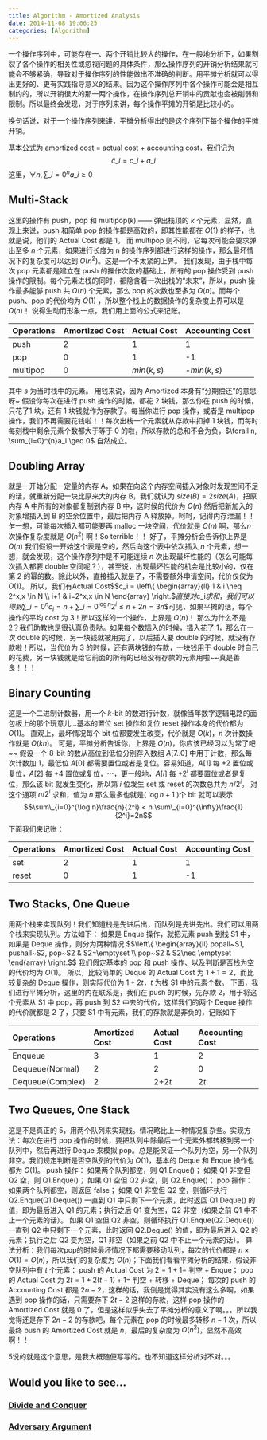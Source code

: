 ```yaml
---
title: Algorithm - Amortized Analysis
date: 2014-11-08 19:06:25
categories: [Algorithm]
---
```


一个操作序列中，可能存在一、两个开销比较大的操作，在一般地分析下，如果割裂了各个操作的相关性或忽视问题的具体条件，那么操作序列的开销分析结果就可能会不够紧确，导致对于操作序列的性能做出不准确的判断。用平摊分析就可以得出更好的、更有实践指导意义的结果。因为这个操作序列中各个操作可能会是相互制约的，所以开销很大的那一两个操作，在操作序列总开销中的贡献也会被削弱和限制。所以最终会发现，对于序列来讲，每个操作平摊的开销是比较小的。

<!--more-->

换句话说，对于一个操作序列来讲，平摊分析得出的是这个序列下每个操作的平摊开销。

基本公式为 amortized cost = actual cost + accounting cost，我们记为$$\hat{c}\_i = c\_i + a\_i$$这里，$\forall n, \sum\_{i=0}^{n}a\_i \geq 0$

## Multi-Stack
这里的操作有 push，pop 和 multipop($k$) —— 弹出栈顶的 $k$ 个元素，显然，直观上来说，push 和简单 pop 的操作都是高效的，即其性能都在 $O(1)$ 的样子，也就是说，他们的 Actual Cost 都是 1。
而 multipop 则不同，它每次可能会要求弹出至多 $n$ 个元素，如果进行长度为 n 的操作序列都进行这样的操作，那么最坏情况下的复杂度可以达到 $O(n^2)$。这是一个不太紧的上界。
我们发现，由于栈中每次 pop 元素都是建立在 push 的操作次数的基础上，所有的 pop 操作受到 push 操作的限制。每个元素进栈的同时，都隐含着一次出栈的“未来”，所以，push 操作最多能够 push 共 $O(n)$ 个元素，那么 pop 的次数也至多为 $O(n)$。而每个 push、pop 的代价均为 $O(1)$ ，所以整个栈上的数据操作的复杂度上界可以是 $O(n)$！
说得生动而形象一点，我们用上面的公式来记账。

Operations|Amortized Cost|Actual Cost|Accounting Cost
:---|:---|:---|:---
push|2|1|1
pop|0|1|-1
multipop|0|$min(k,s)$|-$min(k,s)$

其中 $s$ 为当时栈中的元素。
用钱来说，因为 Amortized 本身有“分期偿还”的意思呀~
假设你每次在进行 push 操作的时候，都花 2 块钱，那么你在 push 的时候，只花了1 块，还有 1 块钱就作为存款了。每当你进行 pop 操作，或者是 multipop 操作，我们不再需要花钱啦！！每次出栈一个元素就从存款中扣掉 1 块钱，而每时每刻栈中剩余元素个数都大于等于 0 的啦，所以存款的总和不会为负，$\forall n, \sum_{i=0}^{n}a_i \geq 0$ 自然成立。

## Doubling Array
就是一开始分配一定量的内存 A，如果在向这个内存空间插入对象时发现空间不足的话，就重新分配一块比原来大的内存 B，我们就认为 $size(B)=2size(A)$，把原内存 A 中所有的对象都复制到内存 B 中，这时候的代价为 $O(n)$ 然后把新加入的对象增插入到 B 的空余位置中，最后把内存 A 释放掉。呵呵，记得内存泄漏！！
乍一想，可能每次插入都可能要再 malloc 一块空间，代价就是 $O(n)$ 啊，那么$n$ 次操作复杂度就是 $O(n^2)$ 啊！So terrible！！
好了，平摊分析会告诉你上界是 $O(n)$
我们假设一开始这个表是空的，然后向这个表中依次插入 $n$ 个元素，想一想，就会发现，这个操作序列中是不可能连续 $n$ 次出现最坏性能的（怎么可能每次插入都要 double 空间呢？），甚至说，出现最坏性能的机会是比较小的，仅在第 2 的幂的数。除此以外，直接插入就是了，不需要额外申请空间，代价仅仅为 $O(1)$。
所以，我们有Actual Cost$$c_i = \left\\{
\begin{array}{ll}
1 & i \neq 2^x,x \in N \\\\
i+1 & i=2^x,x \in N
\end{array}
\right.$$直接对$c_i$求和，我们可以得到$$\sum\_{i=0}^{n} c_i=n+\sum\_{i=0}^{\log n} 2^i \leq n + 2n = 3n$$可见，如果平摊的话，每个操作的平均 cost 为 3！所以这样的一个操作，上界是 $O(n)$！
那么为什么不是 2？我们助教也是很认真负责哒。如果每个数插入的时候，插入花了 1，那么在一次 double 的时候，另一块钱就被用完了，以后插入要 double 的时候，就没有存款啦！所以，当代价为 3 的时候，还有两块钱的存款，一块钱用于 double 时自己的花费，另一块钱就是给它前面的所有的已经没有存款的元素用啦~~真是善良！！！
## Binary Counting
这是一个二进制计数器，用一个 $k$-bit 的数进行计数，就像当年数字逻辑电路的面包板上的那个玩意儿...基本的置位 set 操作和复位 reset 操作本身的代价都为 $O(1)$。
直观上，最坏情况每个 bit 位都要发生改变，代价就是 $O(k)$，$n$ 次计数操作就是 $O(kn)$。
可是，平摊分析告诉你，上界是 $O(n)$，你应该已经习以为常了吧~~
假设一个 8-bit 的数从高位到低位分别存入数组 $A[7..0]$ 中用于计数，那么每次计数加 1，最低位 $A[0]$ 都需要置位或者是复位。容易知道，$A[1]$ 每 +2 置位或复位，$A[2]$ 每 +4 置位或复位，$\cdots$，更一般地，$A[i]$ 每 +$2^{i}$ 都要置位或者是复位，那么该 bit 就发生变化，所以第 $i$ 位发生 set 或 reset 的次数总共为 $n/2^i$。
对这个通项 $n/2^i$ 求和，值为 $n$ 那么最多也就是( $\log n+1$ )个 bit 就可以表示$$\sum\_{i=0}^{\log n}\frac{n}{2^i} < n \sum\_{i=0}^{\infty}\frac{1}{2^i}=2n$$下面我们来记账：

Operations|Amortized Cost|Actual Cost|Accounting Cost
:---|:---|:---|:---
set|2|1|1
reset|0|1|-1

## Two Stacks, One Queue

用两个栈来实现队列！我们知道栈是先进后出，而队列是先进先出。我们可以用两个栈来实现队列。方法如下：
如果是 Enque 操作，就把元素 push 到栈 S1 中，如果是 Deque 操作，则分为两种情况 
$$\left\\{
\begin{array}{ll}
popall\~S1, pushall\~S2, pop\~S2 & S2=\emptyset \\\\
pop~S2 & S2\neq \emptyset
\end{array}
\right.$$ 
我们假定基本的 pop 和 push 操作、以及判断是否栈为空的代价均为 $O(1)$。
所以，比较简单的 Deque 的 Actual Cost 为 $1+1=2$，而比较复杂的 Deque 操作，则实际代价为 $1+2t$，$t$ 为栈 S1 中的元素个数。
下面，我们进行平摊分析，这里的内在联系是，我们在 push 的时候，先存款 2，用于将这个元素从 S1 中 pop，再 push 到 S2 中去的代价，这样我们的两个 Deque 操作的代价就都是 2 了，只要 S1 中有元素，我们的存款就是非负的，记账如下

Operations|Amortized Cost|Actual Cost|Accounting Cost
:---|:---|:---|:---
Enqueue|3|1|2
Dequeue(Normal)|2|2|0
Dequeue(Complex)|2|2+2$t$|2$t$

## Two Queues, One Stack

这是不是真正的 5，用两个队列来实现栈。情况略比上一种情况复杂些。实现方法：每次在进行 pop 操作的时候，要把队列中除最后一个元素外都转移到另一个队列中，然后再进行 Deque 来模拟 pop。总是能保证一个队列为空，另一个队列非空。我们规定判断是否空队列的代价为 $O(1)$，基本的 Deque 和 Enque 操作也都为 $O(1)$。
push 操作：
如果两个队列都空，则 Q1.Enque()；
如果 Q1 非空但 Q2 空，则 Q1.Enque()；
如果 Q1 空但 Q2 非空，则 Q2.Enque()；
pop 操作：
如果两个队列都空，则返回 false；
如果 Q1 非空但 Q2 空，则循环执行 Q2.Enque(Q1.Deque()) 一直到 Q1 中只剩下一个元素，此时返回 Q1.Deque() 的值，即为最后进入 Q1 的元素；执行之后 Q1 变为空，Q2 非空（如果之前 Q1 中不止一个元素的话）。
如果 Q1 空但 Q2 非空，则循环执行 Q1.Enque(Q2.Deque()) 一直到 Q2 中只剩下一个元素，此时返回 Q2.Deque() 的值，即为最后进入 Q2 的元素；执行之后 Q2 变为空，Q1 非空（如果之前 Q2 中不止一个元素的话）。
算法分析：我们每次pop的时候最坏情况下都需要移动队列，每次的代价都是 $n\times O(1)=O(n)$，所以我们的复杂度为 $O(n)$；下面我们看看平摊分析的结果，假设非空队列中有 $t$ 个元素：
push 的 Actual Cost 为 $2=1+1=$ 判空 + Enque；
pop 的 Actual Cost 为 $2t=1+2(t-1)+1=$ 判空 + 转移 + Deque；
每次的 push 的 Accounting Cost 都是 $2n-2$，这样的话，我倒是觉得其实没有这么多啊，如果遇到 pop 操作的话，只需要存下 $2t-2$ 这样的存款，这样 pop 操作的 Amortized Cost 就是 0 了，但是这样似乎失去了平摊分析的意义了啊。。。所以我觉得还是存下 $2n-2$ 的存款吧，每个元素在 pop 的时候最多转移 $n-1$ 次，所以最终 push 的 Amortized Cost 就是 $n$，最后的复杂度为 $O(n^2)$，显然不高效啊！！

5说的就是这个意思，是我大概随便写写的。也不知道这样分析对不对。。。

## Would you like to see...
 
### [Divide and Conquer](https://qiufengyu.github.io/2014/11/07/divide-and-conquer/)

### [Adversary Argument](https://qiufengyu.github.io/2014/11/09/adversary-argument/)
